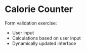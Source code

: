 # Calorie Counter

Form validation exercise:
- User input
- Calculations based on user input
- Dynamically updated interface
